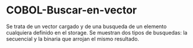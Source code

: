 # COBOL-Buscar-en-vector
Se trata de un vector cargado y de una busqueda de un elemento cualquiera definido en el storage. Se muestran dos tipos de busquedas: la secuencial y la binaria que arrojan el mismo resultado.
